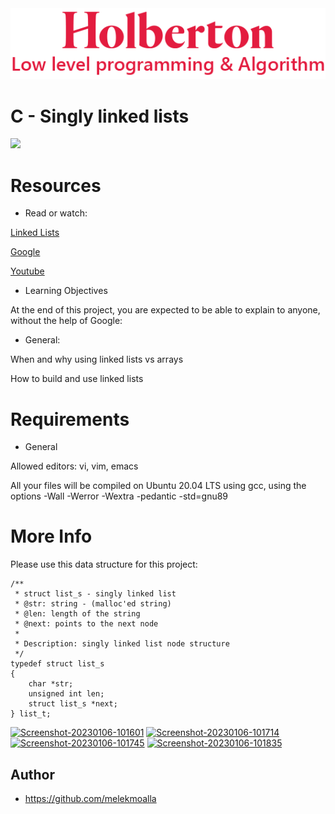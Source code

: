 <div align=center>  
    <img  
    style="text-align:center"  
    src="https://raw.githubusercontent.com/coding-max/hbtn_config/main/assets/head_low-level.png"  
    alt="Holberton School"/>  
</div>

# C - Singly linked lists

<img src="https://s3.eu-west-3.amazonaws.com/hbtn.intranet.project.files/holbertonschool-low_level_programming/229/giphy-3.gif">

# Resources

* Read or watch:

[Linked Lists](https://www.youtube.com/watch?v=udapt4FGY20&feature=youtu.be&t=2m10s)

[Google](https://www.google.com/#q=linked+lists)

[Youtube](https://www.youtube.com/results?search_query=linked+lists)

* Learning Objectives

At the end of this project, you are expected to be able to explain to anyone, without the help of Google:

* General:

When and why using linked lists vs arrays

How to build and use linked lists
# Requirements

* General
 
Allowed editors: vi, vim, emacs

All your files will be compiled on Ubuntu 20.04 LTS using gcc, using the options -Wall -Werror -Wextra -pedantic -std=gnu89
# More Info
Please use this data structure for this project:
````
/**
 * struct list_s - singly linked list
 * @str: string - (malloc'ed string)
 * @len: length of the string
 * @next: points to the next node
 *
 * Description: singly linked list node structure
 */
typedef struct list_s
{
    char *str;
    unsigned int len;
    struct list_s *next;
} list_t;
````
<a href="https://ibb.co/RY75b8H"><img src="https://i.ibb.co/ckxm3qT/Screenshot-20230106-101601.png" alt="Screenshot-20230106-101601" border="0"></a>
<a href="https://ibb.co/L9DWdQs"><img src="https://i.ibb.co/BTHx24Y/Screenshot-20230106-101714.png" alt="Screenshot-20230106-101714" border="0"></a>
<a href="https://ibb.co/L8NwRQ7"><img src="https://i.ibb.co/MsBTS80/Screenshot-20230106-101745.png" alt="Screenshot-20230106-101745" border="0"></a>
<a href="https://ibb.co/N1p4Jq4"><img src="https://i.ibb.co/xmG4Bb4/Screenshot-20230106-101835.png" alt="Screenshot-20230106-101835" border="0"></a>


## Author

- https://github.com/melekmoalla